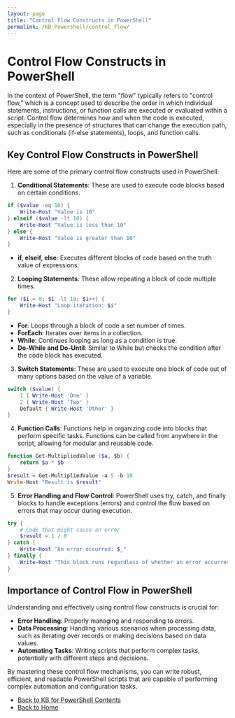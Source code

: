 ```yaml
---
layout: page
title: "Control Flow Constructs in PowerShell"
permalink: /KB_Powershell/control_flow/
---
```

# Control Flow Constructs in PowerShell

In the context of PowerShell, the term "flow" typically refers to "control flow," which is a concept used to describe the order in which individual statements, instructions, 
or function calls are executed or evaluated within a script. 
Control flow determines how and when the code is executed, especially in the presence of structures that can change the execution path, such as conditionals (if-else statements), loops, and function calls.

## Key Control Flow Constructs in PowerShell

Here are some of the primary control flow constructs used in PowerShell:

1. **Conditional Statements**: These are used to execute code blocks based on certain conditions.
   
```powershell
if ($value -eq 10) {
    Write-Host "Value is 10"
} elseif ($value -lt 10) {
    Write-Host "Value is less than 10"
} else {
    Write-Host "Value is greater than 10"
}
```

- **if, elseif, else**: Executes different blocks of code based on the truth value of expressions.

2. **Looping Statements**: These allow repeating a block of code multiple times.
   
```powershell
for ($i = 0; $i -lt 10; $i++) {
    Write-Host "Loop iteration: $i"
}
```

- **For**: Loops through a block of code a set number of times.
- **ForEach**: Iterates over items in a collection.
- **While**: Continues looping as long as a condition is true.
- **Do-While and Do-Until**: Similar to While but checks the condition after the code block has executed.
  
3. **Switch Statements**: These are used to execute one block of code out of many options based on the value of a variable.
   
```powershell
switch ($value) {
    1 { Write-Host 'One' }
    2 { Write-Host 'Two' }
    Default { Write-Host 'Other' }
}
```

4. **Function Calls**: Functions help in organizing code into blocks that perform specific tasks. Functions can be called from anywhere in the script, allowing for modular and reusable code.
```powershell
function Get-MultipliedValue ($a, $b) {
    return $a * $b
}
$result = Get-MultipliedValue -a 5 -b 10
Write-Host "Result is $result"
```

5. **Error Handling and Flow Control**: PowerShell uses try, catch, and finally blocks to handle exceptions (errors) and control the flow based on errors that may occur during execution.
```powershell
try {
    # Code that might cause an error
    $result = 1 / 0
} catch {
    Write-Host "An error occurred: $_"
} finally {
    Write-Host "This block runs regardless of whether an error occurred."
}
```

## Importance of Control Flow in PowerShell
Understanding and effectively using control flow constructs is crucial for:
- **Error Handling**: Properly managing and responding to errors.
- **Data Processing**: Handling various scenarios when processing data, such as iterating over records or making decisions based on data values.
- **Automating Tasks**: Writing scripts that perform complex tasks, potentially with different steps and decisions.
  
By mastering these control flow mechanisms, you can write robust, efficient, and readable PowerShell scripts that are capable of performing complex automation and configuration tasks.
- [Back to KB for PowerShell Contents](https://dzmitry-h.github.io/personalbrand/KB_Powershell/)
- [Back to Home](https://dzmitry-h.github.io/personalbrand/)
